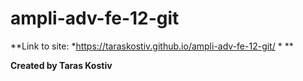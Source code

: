 # ampli-adv-fe-12-git

**Link to site: *https://taraskostiv.github.io/ampli-adv-fe-12-git/ * **

**Created by Taras Kostiv**